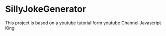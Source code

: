# SillyJokeGenerator
This project is based on a youtube tutorial form youtube Channel Javascript King 
